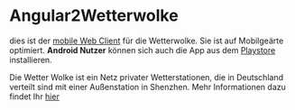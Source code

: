 # Angular2Wetterwolke

dies ist der [mobile Web Client](http://www.voegtle.org/~christian/ww/app2/) für die Wetterwolke. Sie ist auf Mobilgeärte optimiert. **Android Nutzer** können sich auch die App aus dem [Playstore](https://play.google.com/store/apps/details?id=org.voegtle.weatherwidget) installieren.

Die Wetter Wolke ist ein Netz privater Wetterstationen, die in Deutschland verteilt sind mit einer Außenstation in Shenzhen. Mehr Informationen dazu findet Ihr [hier](http://www.voegtle.org/~christian/ww/)

